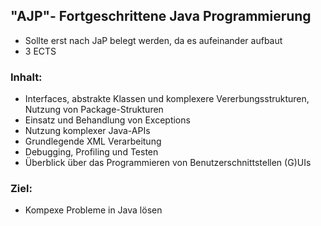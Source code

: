 ## "AJP"- Fortgeschrittene Java Programmierung
    
- Sollte erst nach JaP belegt werden, da es aufeinander aufbaut
- 3 ECTS

### Inhalt:
- Interfaces, abstrakte Klassen und komplexere Vererbungsstrukturen, Nutzung von Package-Strukturen
- Einsatz und Behandlung von Exceptions
- Nutzung komplexer Java-APIs
- Grundlegende XML Verarbeitung
- Debugging, Profiling und Testen
- Überblick über das Programmieren von Benutzerschnittstellen (G)UIs

### Ziel:
- Kompexe Probleme in Java lösen
        